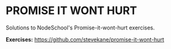 # PROMISE IT WONT HURT


Solutions to NodeSchool's Promise-it-wont-hurt exercises.

**Exercises:** https://github.com/stevekane/promise-it-wont-hurt
